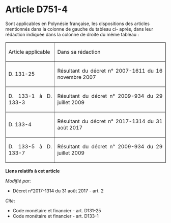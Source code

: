 # Article D751-4

Sont applicables en Polynésie française, les dispositions des articles mentionnés dans la colonne de gauche du tableau ci-
après, dans leur rédaction indiquée dans la colonne de droite du même tableau :

<table border="1">
  <tbody>
    <tr>
      <td align="left">

Article applicable</td>
      <td align="left">

Dans sa rédaction</td>
    </tr>
    <tr>
      <td align="justify">

D. 131-25</td>
      <td align="justify">

Résultant du décret n° 2007-1611 du 16 novembre 2007 </td>
    </tr>
    <tr>
      <td align="justify">

D. 133-1 à D. 133-3</td>
      <td align="justify">

Résultant du décret n° 2009-934 du 29 juillet 2009 </td>
    </tr>
    <tr>
      <td align="justify">

D. 133-4</td>
      <td align="justify">

Résultant du décret n° 2017-1314 du 31 août 2017 </td>
    </tr>
    <tr>
      <td align="justify">

D. 133-5 à D. 133-7</td>
      <td align="justify">

Résultant du décret n° 2009-934 du 29 juillet 2009 

</td>
    </tr>
  </tbody>
</table>

**Liens relatifs à cet article**

_Modifié par_:

  - Décret n°2017-1314 du 31 août 2017 - art. 2

_Cite_:

  - Code monétaire et financier - art. D131-25
  - Code monétaire et financier - art. D133-1
